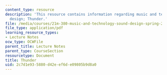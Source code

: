 ```yaml
---
content_type: resource
description: 'This resource contains information regarding music and technology: Sound
  design; Thunder.'
file: /media/courses/21m-380-music-and-technology-sound-design-spring-2016/2c7d1e935880d42eef6de09805b9d8a0_MIT21M_380S16_Lec24.pdf
file_type: application/pdf
learning_resource_types:
- Lecture Notes
ocw_type: OCWFile
parent_title: Lecture Notes
parent_type: CourseSection
resourcetype: Document
title: Thunder
uid: 2c7d1e93-5880-d42e-ef6d-e09805b9d8a0
---
```

